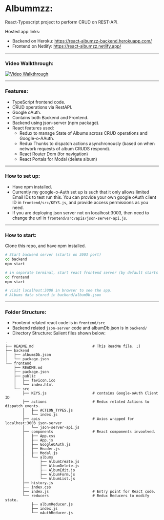 # Albummzz:

React-Typescript project to perform CRUD on REST-API.

Hosted app links:
- Backend on Heroku: https://react-albumzz-backend.herokuapp.com/
- Frontend on Netlify: https://react-albumzz.netlify.app/

---

### Video Walkthrough:

[![Video Walkthrough](https://img.youtube.com/vi/v7egKo4q1vM/maxresdefault.jpg)](https://youtu.be/v7egKo4q1vM)

---

### Features:
- TypeScript frontend code.
- CRUD operations via RestAPI.
- Google oAuth.
- Contains both Backend and Frontend.
- Backend using json-server (npm package).
- React features used:
  - Redux to manage State of Albums across CRUD operations and Google-o-AAuth.
  - Redux Thunks to dispatch actions asynchronously (based on when network requests of album CRUDS respond).
  - React Router Dom (for navigation)
  - React Portals for Modal (delete album)

---

### How to set up:
- Have npm installed.
- Currently my google-o-Auth set up is such that it only allows limited Email IDs to test run this. You can provide your own google oAuth client ID in `frontend/src/KEYS.js`, and provide access permissions as you need.
- If you are deploying json server not on localhost:3003, then need to change the url in `frontend/src/apis/json-server-api.js`.

---

### How to start:
Clone this repo, and have npm installed.
```bash
# Start backend server (starts on 3003 port)
cd backend
npm start

# in separate terminal, start react frontend server (by default starts on 3000)
cd frontend
npm start

# visit localhost:3000 in browser to see the app.
# Albums data stored in backend/albumDb.json
```

---

### Folder Structure:
- Frontend related react code is in `frontend/src`
- Backend related `json-server` code and albumDb.json is in `backend/`
- Directory Structure: Salient files shown below:

```
.
├── README.md                           # This ReadMe file. ;)
├── backend
│   ├── albumsDb.json
│   └── package.json
└── frontend
    ├── README.md
    ├── package.json
    ├── public
    │   ├── favicon.ico
    │   └── index.html
    └── src
        ├── KEYS.js                     # contains Google-oAuth Client ID
        ├── actions                     # Redux related Actions to dispatch events.
        │   ├── ACTION_TYPES.js
        │   └── index.js
        ├── apis                        # Axios wrapped for localhost:3003 json-server
        │   └── json-server-api.js
        ├── components                  # React components invoolved.
        │   ├── App.css
        │   ├── App.js
        │   ├── GoogleOAuth.js
        │   ├── Header.js
        │   ├── Modal.js
        │   └── albums
        │       ├── AlbumCreate.js
        │       ├── AlbumDelete.js
        │       ├── AlbumEdit.js
        │       ├── AlbumForm.js
        │       └── AlbumList.js
        ├── history.js
        ├── index.css
        ├── index.js                    # Entry point for React code.
        └── reducers                    # Redux Reducers to modify state.
            ├── albumReducer.js
            ├── index.js
            └── oAuthReducer.js
```